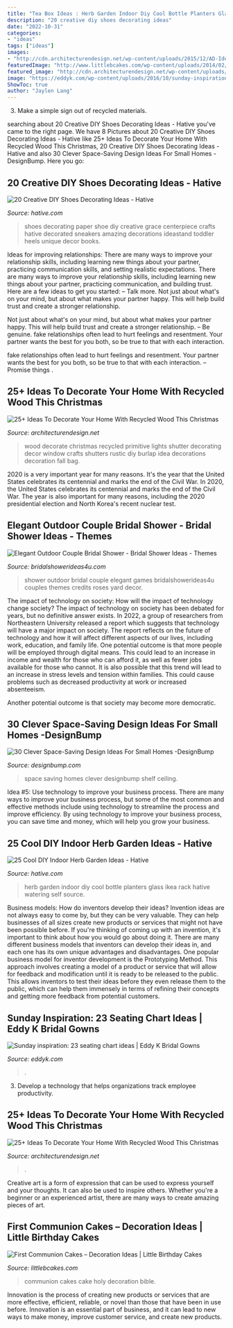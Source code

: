 ```yaml
---
title: "Tea Box Ideas : Herb Garden Indoor Diy Cool Bottle Planters Glass Ikea Rack Hative Watering Self Source"
description: "20 creative diy shoes decorating ideas"
date: "2022-10-31"
categories:
- "ideas"
tags: ["ideas"]
images:
- "http://cdn.architecturendesign.net/wp-content/uploads/2015/12/AD-Ideas-To-Decorate-Your-Home-With-Recycled-Wood-This-02.jpg"
featuredImage: "http://www.littlebcakes.com/wp-content/uploads/2014/02/Pictures-of-First-Communion-Cakes-627x1024.jpg"
featured_image: "http://cdn.architecturendesign.net/wp-content/uploads/2015/12/AD-Ideas-To-Decorate-Your-Home-With-Recycled-Wood-This-02.jpg"
image: "https://eddyk.com/wp-content/uploads/2016/10/sunday-inspiration-seating-chart-17.jpg"
ShowToc: true
author: "Jaylen Lang"
---
```



3. Make a simple sign out of recycled materials.

	

		
searching about 20 Creative DIY Shoes Decorating Ideas - Hative you've came to the right page. We have 8 Pictures about 20 Creative DIY Shoes Decorating Ideas - Hative like 25+ Ideas To Decorate Your Home With Recycled Wood This Christmas, 20 Creative DIY Shoes Decorating Ideas - Hative and also 30 Clever Space-Saving Design Ideas For Small Homes -DesignBump. Here you go:
		
    
## 20 Creative DIY Shoes Decorating Ideas - Hative

<img loading=lazy src="https://hative.com/wp-content/uploads/2014/07/shoes-decorating-ideas/2-shoes-decorating-ideas.jpg" onerror="this.onerror=null;this.src='https://tse4.mm.bing.net/th?id=OIP.UH8zd2fBy10xGP3flOrXCQHaJ6&amp;pid=15.1';" alt="20 Creative DIY Shoes Decorating Ideas - Hative">

_Source: hative.com_

>shoes decorating paper shoe diy creative grace centerpiece crafts hative decorated sneakers amazing decorations ideastand toddler heels unique decor books. 

	

Ideas for improving relationships: There are many ways to improve your relationship skills, including learning new things about your partner, practicing communication skills, and setting realistic expectations.
There are many ways to improve your relationship skills, including learning new things about your partner, practicing communication, and building trust. Here are a few ideas to get you started: 
     – Talk more. Not just about what's on your mind, but about what makes your partner happy. This will help build trust and create a stronger relationship.

Not just about what's on your mind, but about what makes your partner happy. This will help build trust and create a stronger relationship. – Be genuine. fake relationships often lead to hurt feelings and resentment. Your partner wants the best for you both, so be true to that with each interaction.

fake relationships often lead to hurt feelings and resentment. Your partner wants the best for you both, so be true to that with each interaction. – Promise things .

    
## 25+ Ideas To Decorate Your Home With Recycled Wood This Christmas

<img loading=lazy src="http://cdn.architecturendesign.net/wp-content/uploads/2015/12/AD-Ideas-To-Decorate-Your-Home-With-Recycled-Wood-This-02.jpg" onerror="this.onerror=null;this.src='https://tse4.mm.bing.net/th?id=OIP.oRYbCq6wh6aS-Dx9hv2pIQHaJ4&amp;pid=15.1';" alt="25+ Ideas To Decorate Your Home With Recycled Wood This Christmas">

_Source: architecturendesign.net_

>wood decorate christmas recycled primitive lights shutter decorating decor window crafts shutters rustic diy burlap idea decorations decoration fall bag. 

	

2020 is a very important year for many reasons. It's the year that the United States celebrates its centennial and marks the end of the Civil War.
In 2020, the United States celebrates its centennial and marks the end of the Civil War. The year is also important for many reasons, including the 2020 presidential election and North Korea's recent nuclear test.

    
## Elegant Outdoor Couple Bridal Shower - Bridal Shower Ideas - Themes

<img loading=lazy src="https://www.bridalshowerideas4u.com/wp-content/uploads/2016/03/Elegant-Outdoor-Couple-Bridal-Shower-Yard-Games-Roses-Decor.jpg" onerror="this.onerror=null;this.src='https://tse2.mm.bing.net/th?id=OIP.xufAtz_rhAsJrTUqR7cljwHaLG&amp;pid=15.1';" alt="Elegant Outdoor Couple Bridal Shower - Bridal Shower Ideas - Themes">

_Source: bridalshowerideas4u.com_

>shower outdoor bridal couple elegant games bridalshowerideas4u couples themes credits roses yard decor. 

	

The impact of technology on society: How will the impact of technology change society?
The impact of technology on society has been debated for years, but no definitive answer exists. In 2022, a group of researchers from Northeastern University released a report which suggests that technology will have a major impact on society. The report reflects on the future of technology and how it will affect different aspects of our lives, including work, education, and family life. 
One potential outcome is that more people will be employed through digital means. This could lead to an increase in income and wealth for those who can afford it, as well as fewer jobs available for those who cannot. It is also possible that this trend will lead to an increase in stress levels and tension within families. This could cause problems such as decreased productivity at work or increased absenteeism. 

Another potential outcome is that society may become more democratic.

    
## 30 Clever Space-Saving Design Ideas For Small Homes -DesignBump

<img loading=lazy src="https://cdn.designbump.com/wp-content/uploads/2014/09/space-saving-design-ideas-012.jpg" onerror="this.onerror=null;this.src='https://tse1.mm.bing.net/th?id=OIP.HWXpwpngd1phFnr-50t0_AHaJ4&amp;pid=15.1';" alt="30 Clever Space-Saving Design Ideas For Small Homes -DesignBump">

_Source: designbump.com_

>space saving homes clever designbump shelf ceiling. 

	

Idea #5: Use technology to improve your business process.
There are many ways to improve your business process, but some of the most common and effective methods include using technology to streamline the process and improve efficiency. By using technology to improve your business process, you can save time and money, which will help you grow your business.

    
## 25 Cool DIY Indoor Herb Garden Ideas - Hative

<img loading=lazy src="https://hative.com/wp-content/uploads/2014/11/indoor-garden/8-indoor-herb-garden-ikea-wine-rack.jpg" onerror="this.onerror=null;this.src='https://tse4.mm.bing.net/th?id=OIP.9tzui6D6x4a6r54zKx9KoAHaLD&amp;pid=15.1';" alt="25 Cool DIY Indoor Herb Garden Ideas - Hative">

_Source: hative.com_

>herb garden indoor diy cool bottle planters glass ikea rack hative watering self source. 

	

Business models: How do inventors develop their ideas?
Invention ideas are not always easy to come by, but they can be very valuable. They can help businesses of all sizes create new products or services that might not have been possible before. If you're thinking of coming up with an invention, it's important to think about how you would go about doing it. There are many different business models that inventors can develop their ideas in, and each one has its own unique advantages and disadvantages.
One popular business model for inventor development is the Prototyping Method. This approach involves creating a model of a product or service that will allow for feedback and modification until it is ready to be released to the public. This allows inventors to test their ideas before they even release them to the public, which can help them immensely in terms of refining their concepts and getting more feedback from potential customers.

    
## Sunday Inspiration: 23 Seating Chart Ideas | Eddy K Bridal Gowns

<img loading=lazy src="https://eddyk.com/wp-content/uploads/2016/10/sunday-inspiration-seating-chart-17.jpg" onerror="this.onerror=null;this.src='https://tse1.mm.bing.net/th?id=OIP.uN8kAu-N79g-POFhZP8FbQHaLH&amp;pid=15.1';" alt="Sunday inspiration: 23 seating chart ideas | Eddy K Bridal Gowns">

_Source: eddyk.com_

>. 

	

3. Develop a technology that helps organizations track employee productivity. 

    
## 25+ Ideas To Decorate Your Home With Recycled Wood This Christmas

<img loading=lazy src="https://cdn.architecturendesign.net/wp-content/uploads/2015/12/AD-Ideas-To-Decorate-Your-Home-With-Recycled-Wood-This-28.jpg" onerror="this.onerror=null;this.src='https://tse3.mm.bing.net/th?id=OIP.NPpcTTLgr5XtO4qlGhRNXAHaLL&amp;pid=15.1';" alt="25+ Ideas To Decorate Your Home With Recycled Wood This Christmas">

_Source: architecturendesign.net_

>. 

	

Creative art is a form of expression that can be used to express yourself and your thoughts. It can also be used to inspire others. Whether you're a beginner or an experienced artist, there are many ways to create amazing pieces of art.

    
## First Communion Cakes – Decoration Ideas | Little Birthday Cakes

<img loading=lazy src="http://www.littlebcakes.com/wp-content/uploads/2014/02/Pictures-of-First-Communion-Cakes-627x1024.jpg" onerror="this.onerror=null;this.src='https://tse2.mm.bing.net/th?id=OIP.iNCejBY0aD6J938eaEJdHAHaMG&amp;pid=15.1';" alt="First Communion Cakes – Decoration Ideas | Little Birthday Cakes">

_Source: littlebcakes.com_

>communion cakes cake holy decoration bible. 

	

Innovation is the process of creating new products or services that are more effective, efficient, reliable, or novel than those that have been in use before. Innovation is an essential part of business, and it can lead to new ways to make money, improve customer service, and create new products.

